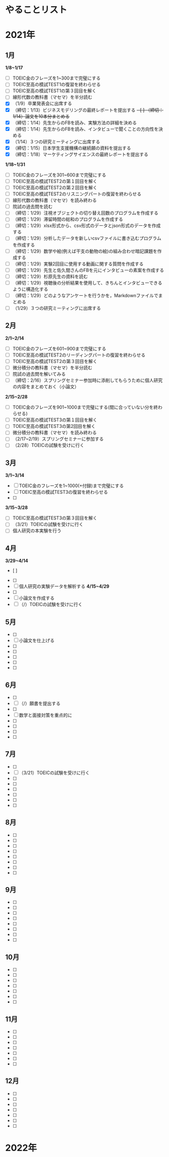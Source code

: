 # やることリスト
# 2021年
## 1月
**1/8~1/17**
- [ ] TOEIC金のフレーズを1~300まで完璧にする
- [ ] TOEIC至高の模試TEST1の復習を終わらせる
- [ ] TOEIC至高の模試TEST1の第３回目を解く
- [ ] 線形代数の教科書（マセマ）を半分読む
- [x] （1/9）卒業発表会に出席する
- [x] （締切：1/13）ビジネスモデリングの最終レポートを提出する
~~- [ ] （締切：1/14）論文を10本分まとめる~~
- [x] （締切：1/14）先生からのFBを読み、実験方法の詳細を決める
- [x] （締切：1/14）先生からのFBを読み、インタビューで聞くことの方向性を決める
- [x] （1/14）３つの研究ミーティングに出席する
- [x] （締切：1/15）日本学生支援機構の継続願の資料を提出する
- [x] （締切：1/18）マーケティングサイエンスの最終レポートを提出する

**1/18~1/31**
- [ ] TOEIC金のフレーズを301~600まで完璧にする
- [ ] TOEIC至高の模試TEST2の第１回目を解く
- [ ] TOEIC至高の模試TEST2の第２回目を解く
- [ ] TOEIC至高の模試TEST2のリスニングパートの復習を終わらせる
- [ ] 線形代数の教科書（マセマ）を読み終わる
- [ ] 院試の過去問を読む
- [ ] （締切：1/29）注視オブジェクトの切り替え回数のプログラムを作成する
- [ ] （締切：1/29）滞留時間の総和のプログラムを作成する
- [ ] （締切：1/29）xlsx形式から、csv形式のデータとjson形式のデータを作成する
- [ ] （締切：1/29）分析したデータを新しいcsvファイルに書き込むプログラムを作成する
- [ ] （締切：1/29）数学や絵(例えば干支の動物の絵)の組み合わせ暗記課題を作成する
- [ ] （締切：1/29）実験2回目に使用する動画に関する質問を作成する
- [ ] （締切：1/29）先⽣と佐久間さんのFBを元にインタビューの素案を作成する
- [ ] （締切：1/29）杉原先⽣の資料を読む
- [ ] （締切：1/29）視聴後の分析結果を使⽤して、きちんとインタビューできるように構造化する
- [ ] （締切：1/29）どのようなアンケートを⾏うかを，Markdownファイルでまとめる
- [ ] （1/29）３つの研究ミーティングに出席する

## 2月
**2/1~2/14**
- [ ] TOEIC金のフレーズを601~900まで完璧にする
- [ ] TOEIC至高の模試TEST2のリーディングパートの復習を終わらせる
- [ ] TOEIC至高の模試TEST2の第３回目を解く
- [ ] 微分積分の教科書（マセマ）を半分読む
- [ ] 院試の過去問を解いてみる
- [ ] （締切：2/16）スプリングセミナー参加時に添削してもらうために個人研究の内容をまとめておく（小論文）

**2/15~2/28**
- [ ] TOEIC金のフレーズを901~1000まで完璧にする(間に合っていない分を終わらせる)
- [ ] TOEIC至高の模試TEST3の第１回目を解く
- [ ] TOEIC至高の模試TEST3の第2回目を解く
- [ ] 微分積分の教科書（マセマ）を読み終わる
- [ ] （2/17~2/19）スプリングセミナーに参加する
- [ ] （2/28）TOEICの試験を受けに行く

## 3月
**3/1~3/14**
- [ ] TOEIC金のフレーズを1~1000(+付録)まで完璧にする
- [ ] TOEIC至高の模試TEST3の復習を終わらせる
- [ ] 
**3/15~3/28**
- [ ] TOEIC至高の模試TEST3の第３回目を解く
- [ ] （3/21）TOEICの試験を受けに行く
- [ ] 個人研究の本実験を行う
## 4月
**3/29~4/14**
- [ ] 
- [ ] 
- [ ] 個人研究の実験データを解析する
**4/15~4/29**
- [ ] 
- [ ] 小論文を作成する
- [ ] （/）TOEICの試験を受けに行く
## 5月
- [ ] 
- [ ] 小論文を仕上げる
- [ ] 
- [ ] 
- [ ] 
- [ ] 
- [ ] 
## 6月
- [ ] 
- [ ] （/）願書を提出する
- [ ] 
- [ ] 数学と面接対策を重点的に
- [ ] 
- [ ] 
- [ ] 
- [ ] 
## 7月
- [ ] 
- [ ] （3/21）TOEICの試験を受けに行く
- [ ] 
- [ ] 
- [ ] 
- [ ] 
- [ ] 
- [ ] 
## 8月
- [ ] 
- [ ] 
- [ ] 
- [ ] 
- [ ] 
- [ ] 
- [ ] 
- [ ] 
## 9月
- [ ] 
- [ ] 
- [ ] 
- [ ] 
- [ ] 
- [ ] 
- [ ] 
- [ ] 
## 10月
- [ ] 
- [ ] 
- [ ] 
- [ ] 
- [ ] 
- [ ] 
- [ ] 
## 11月
- [ ] 
- [ ] 
- [ ] 
- [ ] 
- [ ] 
- [ ] 
- [ ] 
## 12月
- [ ] 
- [ ] 
- [ ] 
- [ ] 
- [ ] 
- [ ] 
- [ ] 
# 2022年
